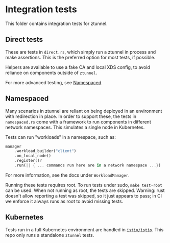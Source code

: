 # Integration tests

This folder contains integration tests for ztunnel.

## Direct tests

These are tests in `direct.rs`, which simply run a ztunnel in process and make assertions.
This is the preferred option for most tests, if possible.

Helpers are available to use a fake CA and local XDS config, to avoid reliance on components outside of `ztunnel`.

For more advanced testing, see [Namespaced](#namespaced).

## Namespaced

Many scenarios in ztunnel are reliant on being deployed in an environment with redirection in place.
In order to support these, the tests in `namespaced.rs` come with a framework to run components in different network namespaces.
This simulates a single node in Kubernetes.

Tests can run "workloads" in a namespace, such as:

```rust
manager
    .workload_builder("client")
    .on_local_node()
    .register()?
    .run(|| { ... commands run here are in a network namespace ...})
```

For more information, see the docs under `WorkloadManager`.

Running these tests requires root. To run tests under sudo, `make test-root` can be used.
When not running as root, the tests are skipped. 
Warning: rust doesn't allow reporting a test was skipped, so it just appears to pass; in CI we enforce it always runs as root to avoid missing tests.

## Kubernetes

Tests run in a full Kubernetes environment are handled in [`istio/istio`](https://github.com/istio/istio).
This repo only runs a standalone `ztunnel` tests.